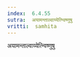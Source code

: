 ```yaml
---
index:  6.4.55
sutra:  अयामन्ताल्वाय्येत्न्विष्णुषु
vritti:  samhita 
---
```


अयामन्ताल्वाय्येत्न्विष्णुषु

